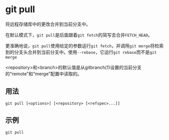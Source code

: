 # git pull

将远程存储库中的更改合并到当前分支中。

在默认模式下，`git pull`是后面跟着`git fetch`的简写去合并`FETCH_HEAD`。

更准确地说，`git pull`使用给定的参数运行`git fetch`，并调用`git merge`将检索到的分支头合并到当前分支中。使用`--rebase`，它运行`git rebase`而不是`git merge`

\<repository>和\<branch>的默认值是从gitbranch(1)设置的当前分支的“remote”和“merge”配置中读取的。

## 用法
```
git pull [<options>] [<repository> [<refspec>...]]
```
## 示例
```shell
git pull
```

